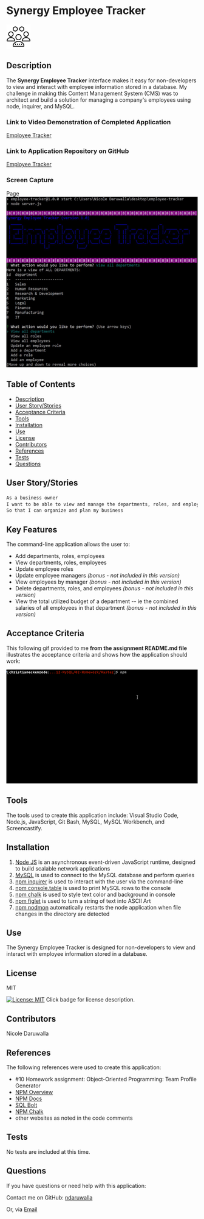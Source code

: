 # Synergy Employee Tracker
![Employees](Assets/img/employees.png)
<!-- image credit: this image is from icons8-->

  ## Description
  The **Synergy Employee Tracker** interface makes it easy for non-developers to view and interact with employee information stored in a database. My challenge in making this Content Management System (CMS) was to architect and build a solution for managing a company's employees using node, inquirer, and MySQL.

  ### Link to Video Demonstration of Completed Application 
  [Employee Tracker](https://youtu.be/gPHAQ4lVfFg)
  <!-- enter youtube link after recording -->

  ### Link to Application Repository on GitHub 
  [Employee Tracker](https://github.com/NDaruwalla/employee-tracker)

  ### Screen Capture
  Page
  ![Employee Tracker](Assets/img/employee-tracker.jpg)


  ## Table of Contents
  - [Description](#description)
  - [User Story/Stories](#story)
  - [Acceptance Criteria](#criteria)
  - [Tools](#tools)
  - [Installation](#installation)
  - [Use](#use)
  - [License](#license)
  - [Contributors](#contributors)
  - [References](#references)
  - [Tests](#tests)
  - [Questions](#questions)

  ## User Story/Stories
  ```md
  As a business owner
  I want to be able to view and manage the departments, roles, and employees in my company
  So that I can organize and plan my business
  ```

  ## Key Features
 
  The command-line application allows the user to:
  - Add departments, roles, employees
  - View departments, roles, employees
  - Update employee roles
  - Update employee managers *(bonus - not included in this version)*
  - View employees by manager *(bonus - not included in this version)*
  - Delete departments, roles, and employees *(bonus - not included in this version)*
  - View the total utilized budget of a department -- ie the combined salaries of all employees in that department *(bonus - not included in this version)*
  
  ## Acceptance Criteria
   This following gif provided to me **from the assignment README.md file** illustrates the acceptance criteria and shows how the application should work:
   
   ![Sample Employee Tracker Provided With Assignment](Assets/employee-tracker.gif)

  ## Tools
  The tools used to create this application include: Visual Studio Code, Node.js, JavaScript, Git Bash, MySQL, MySQL Workbench, and Screencastify.

  ## Installation

  1. [Node JS](https://nodejs.org/en/download/) is an asynchronous event-driven JavaScript runtime, designed to build scalable network applications
  2. [MySQL](https://www.npmjs.com/package/mysql) is used to connect to the MySQL database and perform queries
  3. [npm inquirer](https://www.npmjs.com/package/inquirer/v/0.2.3) is used to interact with the user via the command-line
  4. [npm console.table](https://www.npmjs.com/package/console.table) is used to print MySQL rows to the console
  5. [npm chalk](https://www.npmjs.com/package/chalk) is used to style text color and background in console
  6. [npm figlet](https://www.npmjs.com/package/figlet) is used to turn a string of text into ASCII Art
  7. [npm nodmon](https://www.npmjs.com/package/nodemon) automatically restarts the node application when file changes in the directory are detected
 

  ## Use
  The Synergy Employee Tracker is designed for non-developers to view and interact with employee information stored in a database.

  ## License
  MIT
  
  [![License: MIT](https://img.shields.io/badge/License-MIT-yellow.svg)](https://opensource.org/licenses/MIT)  Click badge for license description.
  
  ## Contributors
  Nicole Daruwalla 

  ## References
  The following references were used to create this application: 
  * #10 Homework assignment: Object-Oriented Programming: Team Profile Generator
  * [NPM Overview](https://www.npmjs.com/)
  * [NPM Docs](https://docs.npmjs.com/)
  * [SQL Bolt](https://sqlbolt.com/)
  * [NPM Chalk](https://www.youtube.com/watch?v=czsc2rsS3NY)
  * other websites as noted in the code comments


  ## Tests
  No tests are included at this time.

  ## Questions
  If you have questions or need help with this application:

  Contact me on GitHub:
  [ndaruwalla](https://github.com/ndaruwalla)
 
  Or, via [Email](mailto:nicole.daruwalla@gmail.com)


